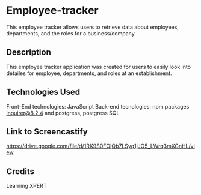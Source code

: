 # Employee-tracker
This employee tracker allows users to retrieve data about employees, departments, and the roles for a business/company.

## Description
This employee tracker application was created for users to easily look into detailes for employee, departments, and roles at an establishment.

## Technologies Used
Front-End technologies: JavaScript 
Back-end tecnologies: npm packages inquirer@8.2.4 and postgress, postgress SQL

## Link to Screencastify
https://drive.google.com/file/d/1RK9S0FOjQb7LSyq1jJO5_LWrq3mXGnHL/view


## Credits
Learning XPERT
